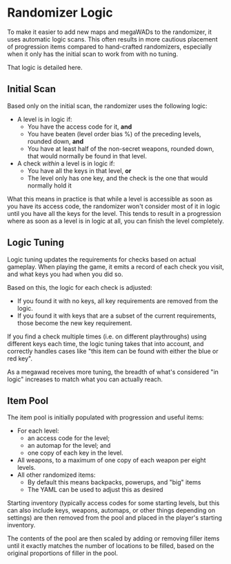 # Randomizer Logic

To make it easier to add new maps and megaWADs to the randomizer, it uses
automatic logic scans. This often results in more cautious placement of
progression items compared to hand-crafted randomizers, especially when it only
has the initial scan to work from with no tuning.

That logic is detailed here.


## Initial Scan

Based only on the initial scan, the randomizer uses the following logic:

- A level is in logic if:
  - You have the access code for it, **and**
  - You have beaten (level order bias %) of the preceding levels, rounded down, **and**
  - You have at least half of the non-secret weapons, rounded down, that would
    normally be found in that level.
- A check *within* a level is in logic if:
  - You have all the keys in that level, **or**
  - The level only has one key, and the check is the one that would normally hold it

What this means in practice is that while a level is accessible as soon as you
have its access code, the randomizer won't consider most of it in logic until
you have all the keys for the level. This tends to result in a progression where
as soon as a level is in logic at all, you can finish the level completely.


## Logic Tuning

Logic tuning updates the requirements for checks based on actual gameplay.
When playing the game, it emits a record of each check you visit, and what keys
you had when you did so.

Based on this, the logic for each check is adjusted:

- If you found it with no keys, all key requirements are removed from the logic.
- If you found it with keys that are a subset of the current requirements, those
  become the new key requirement.

If you find a check multiple times (i.e. on different playthroughs) using different
keys each time, the logic tuning takes that into account, and correctly handles
cases like "this item can be found with either the blue or red key".

As a megawad receives more tuning, the breadth of what's considered "in logic"
increases to match what you can actually reach.


## Item Pool

The item pool is initially populated with progression and useful items:
- For each level:
  - an access code for the level;
  - an automap for the level; and
  - one copy of each key in the level.
- All weapons, to a maximum of one copy of each weapon per eight levels.
- All other randomized items:
  - By default this means backpacks, powerups, and "big" items
  - The YAML can be used to adjust this as desired

Starting inventory (typically access codes for some starting levels, but this
can also include keys, weapons, automaps, or other things depending on settings)
are then removed from the pool and placed in the player's starting inventory.

The contents of the pool are then scaled by adding or removing filler items
until it exactly matches the number of locations to be filled, based on the
original proportions of filler in the pool.
